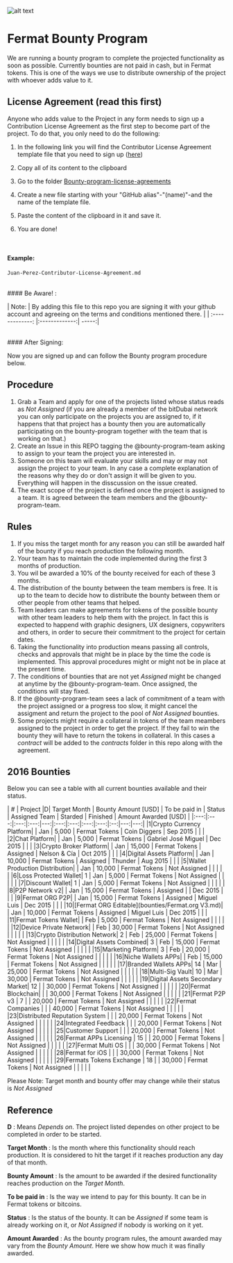 ![alt text](https://github.com/bitDubai/media-kit/blob/master/MediaKit/Fermat%20Branding/Fermat%20Logotype/Fermat_Logo_3D.png "Fermat Logo")

# Fermat Bounty Program

We are running a bounty program to complete the projected functionality as soon as possible. Currently bounties are not paid in cash, but in Fermat tokens. This is one of the ways we use to distribute ownership of the project with whoever adds value to it. 

## License Agreement (read this first)
Anyone who adds value to the Project in any form needs to sign up a Contribution License Agreement as the first step to become part of the project. To do that, you only need to do the following:
 

1. In the following link you will find the Contributor License Agreement template file that you need to sign up ([here](https://github.com/bitDubai/contribution-program/blob/master/license-agreements/Contributor-License-Agreement.md))
2. Copy all of its content to the clipboard 
3. Go to the folder [Bounty-program-license-agreements](https://github.com/bitDubai/contribution-program/tree/master/license-agreements/Bounty-program-license-agreements)

4. Create a new file starting with your "GitHub alias"-"(name)"-and the name of the template file.
5. Paste the content of the clipboard in it and save it.
6. You are done!
<br>

#### Example: 

```shell
Juan-Perez-Contributor-License-Agreement.md
```

<br>
#### Be Aware! : 

| Note:        | By adding this file to this repo you are signing it with your github account and agreeing on the terms and conditions mentioned there.            | 
| :-------------: |:-------------:| -----:|

<br>
#### After Signing: 

Now you are signed up and can follow the Bounty program procedure below.

## Procedure

1. Grab a Team and apply for one of the projects listed whose status reads as _Not Assigned_ (if you are already a member of the bitDubai network you can only participate on the projects you are assigned to, if it happens that that project has a bounty then you are automatically participating on the bounty-program together with the team that is working on that.)
2. Create an Issue in this REPO tagging the @bounty-program-team asking to assign to your team the project you are interested in.
3. Someone on this team will evaluate your skills and may or may not assign the project to your team. In any case a complete explanation of the reasons why they do or don't assign it will be given to you. Everything will happen in the disscussion on the issue created.
4. The exact scope of the project is defined once the project is assigned to a team. It is agreed between the team members and the @bounty-program-team.

## Rules

1. If you miss the target month for any reason you can still be awarded half of the bounty if you reach production the following month.
2. Your team has to maintain the code implemented during the first 3 months of production. 
3. You wil be awarded a 10% of the bounty received for each of these 3 months.
4. The distribution of the bounty between the team members is free. It is up to the team to decide how to distribute the bounty between them or other people from other teams that helped.
5. Team leaders can make agreements for tokens of the possible bounty with other team leaders to help them with the project. In fact this is expected to happend with graphic designers, UX designers, copywriters and others, in order to secure their commitment to the project for certain dates.
6. Taking the functionality into production means passing all controls, checks and approvals that might be in place by the time the code is implemented. This approval procedures might or might not be in place at the present time.
7. The conditions of bounties that are not yet _Assigned_ might be changed at anytime by the @bounty-program-team. Once assigned, the conditions will stay fixed.
8. If the @bounty-program-team sees a lack of commitment of a team with the project assigned or a progress too slow, it might cancel the assigment and return the project to the pool of _Not Assigned_ bounties.
9. Some projects might require a collateral in tokens of the team meambers assigned to the project in order to get the project. If they fail to win the bounty they will have to return the tokens in collateral. In this cases a _contract_ will be added to the _contracts_ folder in this repo along with the agreement. 


## 2016 Bounties

Below you can see a table with all current bounties available and their status. 

| # | Project |D|  Target Month | Bounty Amount [USD] | To be paid in | Status | Assigned Team | Starded | Finished | Amount Awarded [USD] |
|:---:|:---:|:---:|:---:|---:|:---:|:---:|:---:|:---:|:--:|---:|---:|
|1|Crypto Currency Platform|  | Jan | 5,000 | Fermat Tokens | Coin Diggers | Sep 2015 | | |
|2|Chat Platform|  | Jan | 5,000 | Fermat Tokens | Gabriel José Miguel | Dec 2015 | | |
|3|Crypto Broker Platform| | Jan | 15,000 | Fermat Tokens | Assigned | Nelson & Cía | Oct 2015 | | |
|4|Digital Assets Platform| | Jan | 10,000 | Fermat Tokens | Assigned | Thunder | Aug 2015 | | |
|5|Wallet Production Distribution| | Jan | 10,000 | Fermat Tokens | Not Assigned | | | | |
|6|Loss Protected Wallet| 1 | Jan | 5,000 | Fermat Tokens | Not Assigned | | | | |
|7|Discount Wallet| 1 | Jan | 5,000 | Fermat Tokens | Not Assigned | | | | |
|8|P2P Network v2| | Jan | 15,000 | Fermat Tokens | Assigned | | Dec 2015 | | |
|9|Fermat ORG P2P| | Jan | 15,000 | Fermat Tokens | Assigned | Miguel Luis | Dec 2015 | | |
|10|[Fermat ORG Editable](bounties/Fermat.org V3.md)| | Jan | 10,000 | Fermat Tokens | Assigned | Miguel Luis | Dec 2015 | | |
|11|Fermat Tokens Wallet| | Feb | 5,000 | Fermat Tokens | Not Assigned | | | | |
|12|Device Private Network| | Feb | 30,000 | Fermat Tokens | Not Assigned | | | | |
|13|Crypto Distribution Network| 2 | Feb | 25,000 | Fermat Tokens | Not Assigned | | | | |
|14|Digital Assets Combined| 3 | Feb | 15,000 | Fermat Tokens | Not Assigned | | | | |
|15|Marketing Platform| 3 | Feb | 20,000 | Fermat Tokens | Not Assigned | | | | |
|16|Niche Wallets APPs| | Feb | 15,000 | Fermat Tokens | Not Assigned | | | | |
|17|Branded Wallets APPs| 14 | Mar | 25,000 | Fermat Tokens | Not Assigned | | | | |
|18|Multi-Sig Vault| 10 | Mar | 30,000 | Fermat Tokens | Not Assigned | | | | |
|19|Digital Assets Secondary Market| 12 |  | 30,000 | Fermat Tokens | Not Assigned | | | | |
|20|Fermat Blockchain| |  | 30,000 | Fermat Tokens | Not Assigned | | | | |
|21|Fermat P2P v3 | 7 | | 20,000 | Fermat Tokens | Not Assigned | | | | |
|22|Fermat Companies |  |  | 40,000 | Fermat Tokens | Not Assigned | | | | |
|23|Distributed Reputation System |  |  | 20,000 | Fermat Tokens | Not Assigned | | | | |
|24|Integrated Feedback |  |  | 20,000 | Fermat Tokens | Not Assigned | | | | |
|25|Customer Support |  |  | 20,000 | Fermat Tokens | Not Assigned | | | | |
|26|Fermat APPs Licensing | 15 | | 20,000 | Fermat Tokens | Not Assigned | | | | |
|27|Fermat Multi OS | | | 30,000 | Fermat Tokens | Not Assigned | | | | |
|28|Fermat for iOS | |  | 30,000 | Fermat Tokens | Not Assigned | | | | |
|29|Fermats Tokens Exchange | 18 | | 30,000 | Fermat Tokens | Not Assigned | | | | |


Please Note: Target month and bounty offer may change while their status is _Not Assigned_

## Reference 

**D** : Means _Depends on_. The project listed dependes on other project to be completed in order to be started. 

**Target Month** : Is the month where this functionality should reach production. It is considered to hit the target if it reaches production any day of that month.

**Bounty Amount** : Is the amount to be awarded if the desired functionality reaches production on the _Target Month_. 

**To be paid in** : Is the way we intend to pay for this bounty. It can be in Fermat tokens or bitcoins.

**Status** : Is the status of the bounty. It can be _Assigned_ if some team is already working on it, or _Not Assigned_ if nobody is working on it yet.

**Amount Awarded** : As the bounty program rules, the amount awarded may vary from the _Bounty Amount_. Here we show how much it was finally awarded.
